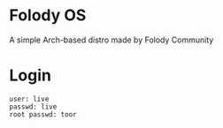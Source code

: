 # Folody OS
A simple Arch-based distro made by Folody Community

# Login
```
user: live
passwd: live
root passwd: toor
```
